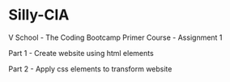 # Silly-CIA
V School - The Coding Bootcamp Primer Course - Assignment 1

Part 1 - Create website using html elements

Part 2 - Apply css elements to transform website
